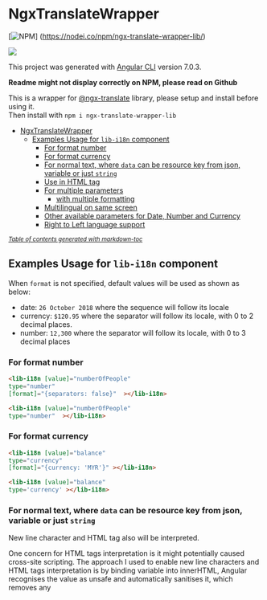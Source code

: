 # NgxTranslateWrapper
[![NPM](https://nodei.co/npm/ngx-translate-wrapper-lib.png?downloads=true&downloadRank=true&stars=true)]
(https://nodei.co/npm/ngx-translate-wrapper-lib/)

![](https://img.shields.io/npm/dt/ngx-translate-wrapper-lib.svg?style=for-the-badge)

This project was generated with [Angular CLI](https://github.com/angular/angular-cli) version 7.0.3.

**Readme might not display correctly on NPM, please read on Github**

This is a wrapper for [@ngx-translate](https://github.com/ngx-translate/core) library, please setup and install before using it.<br> Then install with `npm i ngx-translate-wrapper-lib`

- [NgxTranslateWrapper](#ngxtranslatewrapper)
  * [Examples Usage for `lib-i18n` component](#examples-usage-for-lib-i18n-component)
    + [For format number](#for-format-number)
    + [For format currency](#for-format-currency)
    + [For normal text, where `data` can be resource key from json, variable or just `string`](#for-normal-text-where-data-can-be-resource-key-from-json-variable-or-just-string)
    + [Use in HTML tag](#use-in-html-tag)
    + [For multiple parameters](#for-multiple-parameters)
      - [with multiple formatting](#with-multiple-formatting)
    + [Multilingual on same screen](#multilingual-on-same-screen)
    + [Other available parameters for Date, Number and Currency](#other-available-parameters-for-date-number-and-currency)
    + [Right to Left language support](#right-to-left-language-support)

<small><i><a href='http://ecotrust-canada.github.io/markdown-toc/'>Table of contents generated with markdown-toc</a></i></small>


##  Examples Usage for `lib-i18n` component
 When `format` is not specified, default values will be used as shown as below:
 - date: `26 October 2018` where the sequence will follow its locale
 - currency: `$120.95` where the separator will follow its locale, with 0 to 2 decimal places.
 - number: `12,300` where the separator will follow its locale, with 0 to 3 decimal places

 ### For format number
 ```html
 <lib-i18n [value]="numberOfPeople"
 type="number"
 [format]="{separators: false}"  ></lib-i18n>

 <lib-i18n [value]="numberOfPeople"
 type="number"  ></lib-i18n>
 ```
 ### For format currency
 ```html
 <lib-i18n [value]="balance"
 type="currency"
 [format]="{currency: 'MYR'}" ></lib-i18n>

 <lib-i18n [value]="balance"
 type='currency' ></lib-i18n>
 ```
 ### For normal text, where `data` can be resource key from json, variable or just `string`
 New line character and HTML tag also will be interpreted.
  
 One concern for HTML tags interpretation is it might potentially caused cross-site scripting. The approach I used to enable new line characters and HTML tags interpretation is by binding variable into innerHTML, Angular recognises the value as unsafe and automatically sanitises it, which removes any <script> tag, but remains the content of it and will render other HTML tags. Read more on [Angular security](https://angular.io/guide/security)
 
 ```html
 <lib-i18n key="ACCOUNT_SUMMARY_TITLE"></lib-i18n>
 <lib-i18n key="hello"></lib-i18n>
 ```

 ### Use in HTML tag
 ```html
 <button>
 <lib-i18n key="ACCOUNT_SUMMARY_TITLE"></lib-i18n>
 </button>
 ```
 ### For multiple parameters

 ```html
 <lib-i18n key="EXAMPLE_MESSAGE" [params]="{
  'name': 'John',
  'date': {value: today, type: 'date'},
  'balance': {value: balance, type: 'currency'},
  'people': {value: numberOfPeople, type: 'number'}
  }" ></lib-i18n>
 ```

 #### with multiple formatting

 ```html
 <lib-i18n key="EXAMPLE_MESSAGE" [params]="{
  'name': 'John',
  'date': {value: today, type: 'date', format:{timeZoneName: 'short'}},
  'balance': {value: balance, type: 'currency',
   format: {currency: 'MYR'} },
  'people': {value: numberOfPeople, type: 'number', format: {separators: false}}
  }" ></lib-i18n>
 ```

 To generate sentence like
 ```
 John has MYR 100 in this bank, which is $30.
 ```

 Assume locale is in MYR

 ```html
 <lib-i18n key="EXAMPLE_MESSAGE" [params]="{
'name': 'John',
'balance': {value: balance, type: 'currency'},
'balance2': {value: balance, type: 'currency', format: {currency: 'USD'} }" ></lib-i18n>
```

 where in the `json` file
  ```
  "EXAMPLE_MESSAGE" :
  "Hello {{name}}, it is {{date}},your current balance is {{balance}}, and there is {{people}} in the queue!",
```

### Multilingual on same screen
We also can explicitly specify the language we wanted to localised with `lang` property

- Automatically localised for date/currency/number format for the language
- Please note that currency has to be specify in the resource json file
```diff
<lib-i18n [value]="numberOfPeople" 
+         lang="fr"
          type="number"></lib-i18n>
``` 

- The whole sentence will be localised to respective language including data/number/currency
```diff
<lib-i18n key="EXAMPLE_MESSAGE" [params]="{
  'name': 'John',
  'date': {value: today, type: 'date', format:{timeZoneName: 'short'}},
  'balance': {value: balance, type: 'currency',
   format: {currency: 'MYR'} },
  'people': {value: numberOfPeople, type: 'number', format: {separators: false}}
  }" 
+  lang="fr">
</lib-i18n>
```

### Other available parameters for Date, Number and Currency
- Other available parameters are documented in source code, [types.d.ts](https://github.com/WLun001/ngx-translate-wrapper/blob/master/projects/ngx-translate-wrapper-lib/src/lib/types.d.ts)

### Right to Left language support
However, `i18n` component is not support right to left language out of the box. Due to the limitation of accessing parent HTML. For example

```html
<div>
  <i18n key="ACCOUNT_SUMMARY_TITLE"></i18n>
</div>
```

if we want to push the text to the right, we will need to access the property `dir`  and set it to `rtl` from `<div>`, which is not appropriate to manipulate the parent HTML tag. Therefore, to make it compatible for right to left language, we can achieve with the following syntax with [@ngx-translate](https://github.com/ngx-translate/core) library

```html
<title dir="{{ 'LANGUAGE_DIRECTION' | translate }}">
  <i18n [key]="'ACCOUNT_SUMMARY_TITLE'"></i18n>
</title>
```

where `'LANGUAGE_DIRECTION'` is either `ltr` or `rtl` from JSON resource file
